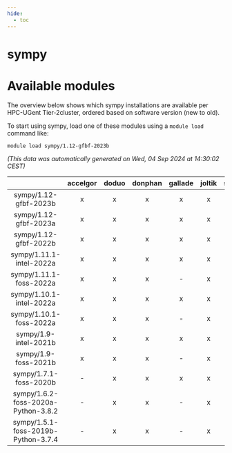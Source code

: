 ```yaml
---
hide:
  - toc
---
```


sympy
=====

# Available modules


The overview below shows which sympy installations are available per HPC-UGent Tier-2cluster, ordered based on software version (new to old).

To start using sympy, load one of these modules using a `module load` command like:

```shell
module load sympy/1.12-gfbf-2023b
```

*(This data was automatically generated on Wed, 04 Sep 2024 at 14:30:02 CEST)*  

| |accelgor|doduo|donphan|gallade|joltik|shinx|skitty|
| :---: | :---: | :---: | :---: | :---: | :---: | :---: | :---: |
|sympy/1.12-gfbf-2023b|x|x|x|x|x|-|x|
|sympy/1.12-gfbf-2023a|x|x|x|x|x|x|x|
|sympy/1.12-gfbf-2022b|x|x|x|x|x|-|x|
|sympy/1.11.1-intel-2022a|x|x|x|x|x|-|x|
|sympy/1.11.1-foss-2022a|x|x|x|-|x|-|x|
|sympy/1.10.1-intel-2022a|x|x|x|x|x|-|x|
|sympy/1.10.1-foss-2022a|x|x|x|-|x|-|x|
|sympy/1.9-intel-2021b|x|x|x|x|x|-|x|
|sympy/1.9-foss-2021b|x|x|x|-|x|-|x|
|sympy/1.7.1-foss-2020b|-|x|x|x|x|-|x|
|sympy/1.6.2-foss-2020a-Python-3.8.2|-|x|x|-|x|-|x|
|sympy/1.5.1-foss-2019b-Python-3.7.4|-|x|x|-|x|-|x|
